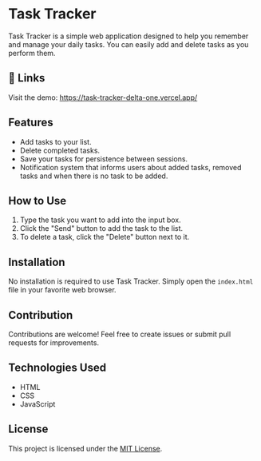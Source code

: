 # Task Tracker

Task Tracker is a simple web application designed to help you remember and manage your daily tasks. You can easily add and delete tasks as you perform them.

## 🔗 Links

Visit the demo: https://task-tracker-delta-one.vercel.app/

## Features

- Add tasks to your list.
- Delete completed tasks.
- Save your tasks for persistence between sessions.
- Notification system that informs users about added tasks, removed tasks and when there is no task to be added.

## How to Use

1. Type the task you want to add into the input box.
2. Click the "Send" button to add the task to the list.
3. To delete a task, click the "Delete" button next to it.

## Installation

No installation is required to use Task Tracker. Simply open the `index.html` file in your favorite web browser.

## Contribution

Contributions are welcome! Feel free to create issues or submit pull requests for improvements.

## Technologies Used

- HTML
- CSS
- JavaScript

## License

This project is licensed under the [MIT License](LICENSE).
